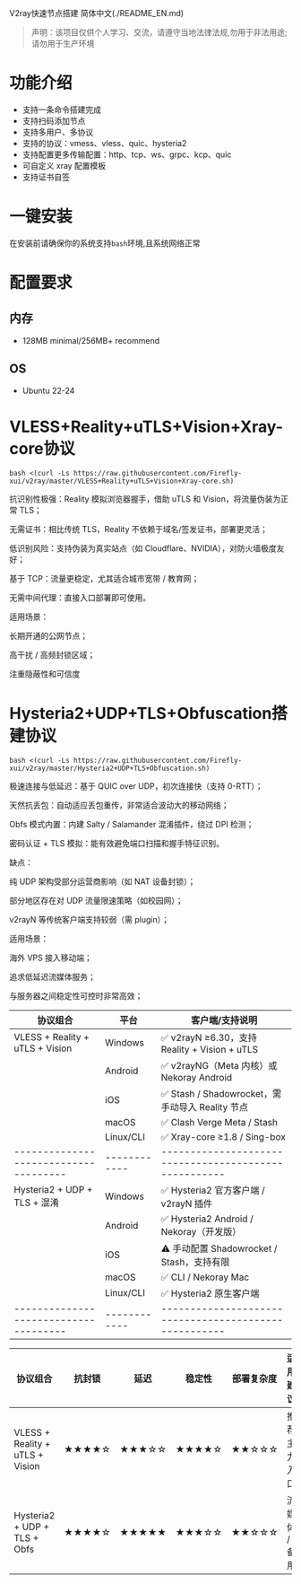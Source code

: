 V2ray快速节点搭建
简体中文(./README_EN.md)  

> 声明：该项目仅供个人学习、交流，请遵守当地法律法规,勿用于非法用途;请勿用于生产环境  


# 功能介绍

- 支持一条命令搭建完成
- 支持扫码添加节点
- 支持多用户、多协议
- 支持的协议：vmess、vless、quic、hysteria2
- 支持配置更多传输配置：http、tcp、ws、grpc、kcp、quic
- 可自定义 xray 配置模板
- 支持证书自签

# 一键安装
在安装前请确保你的系统支持`bash`环境,且系统网络正常  


# 配置要求  
## 内存  
- 128MB minimal/256MB+ recommend  
## OS  
- Ubuntu 22-24

 # VLESS+Reality+uTLS+Vision+Xray-core协议
```
bash <(curl -Ls https://raw.githubusercontent.com/Firefly-xui/v2ray/master/VLESS+Reality+uTLS+Vision+Xray-core.sh)
```  

抗识别性极强：Reality 模拟浏览器握手，借助 uTLS 和 Vision，将流量伪装为正常 TLS；

无需证书：相比传统 TLS，Reality 不依赖于域名/签发证书，部署更灵活；

低识别风险：支持伪装为真实站点（如 Cloudflare、NVIDIA），对防火墙极度友好；

基于 TCP：流量更稳定，尤其适合城市宽带 / 教育网；

无需中间代理：直接入口部署即可使用。

适用场景：

长期开通的公网节点；

高干扰 / 高频封锁区域；

注重隐蔽性和可信度


# Hysteria2+UDP+TLS+Obfuscation搭建协议
```
bash <(curl -Ls https://raw.githubusercontent.com/Firefly-xui/v2ray/master/Hysteria2+UDP+TLS+Obfuscation.sh)

```  

极速连接与低延迟：基于 QUIC over UDP，初次连接快（支持 0-RTT）；

天然抗丢包：自动适应丢包重传，非常适合波动大的移动网络；

Obfs 模式内置：内建 Salty / Salamander 混淆插件，绕过 DPI 检测；

密码认证 + TLS 模拟：能有效避免端口扫描和握手特征识别。

缺点：

纯 UDP 架构受部分运营商影响（如 NAT 设备封锁）；

部分地区存在对 UDP 流量限速策略（如校园网）；

v2rayN 等传统客户端支持较弱（需 plugin）；

适用场景：

海外 VPS 接入移动端；

追求低延迟流媒体服务；

与服务器之间稳定性可控时非常高效；




| 协议组合                            | 平台       | 客户端/支持说明                                    |
|-------------------------------------|------------|-----------------------------------------------------|
| VLESS + Reality + uTLS + Vision     | Windows    | ✅ v2rayN ≥6.30，支持 Reality + Vision + uTLS       |
|                                     | Android    | ✅ v2rayNG（Meta 内核）或 Nekoray Android           |
|                                     | iOS        | ✅ Stash / Shadowrocket，需手动导入 Reality 节点     |
|                                     | macOS      | ✅ Clash Verge Meta / Stash                         |
|                                     | Linux/CLI  | ✅ Xray-core ≥1.8 / Sing-box                        |
|-------------------------------------|------------|-----------------------------------------------------|
| Hysteria2 + UDP + TLS + 混淆        | Windows    | ✅ Hysteria2 官方客户端 / v2rayN 插件               |
|                                     | Android    | ✅ Hysteria2 Android / Nekoray（开发版）            |
|                                     | iOS        | ⚠️ 手动配置 Shadowrocket / Stash，支持有限          |
|                                     | macOS      | ✅ CLI / Nekoray Mac                                |
|                                     | Linux/CLI  | ✅ Hysteria2 原生客户端                             |
|-------------------------------------|------------|-----------------------------------------------------|



| 协议组合                            | 抗封锁  | 延迟   | 稳定性 | 部署复杂度 | 适用建议       |
|-------------------------------------|--------|--------|--------|-------------|----------------|
| VLESS + Reality + uTLS + Vision     | ★★★★☆ | ★★★☆☆ | ★★★★☆ | ★★☆☆☆      | 推荐主力入口   |
| Hysteria2 + UDP + TLS + Obfs        | ★★★★☆ | ★★★★★ | ★★★☆☆ | ★★☆☆☆      | 流媒体 / 备用  |

